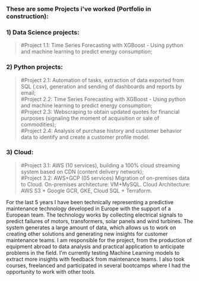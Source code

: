 ### These are some Projects i've worked (Portfolio in construction):

### 1) Data Science projects:
> #Project 1.1: Time Series Forecasting with XGBoost - Using python and machine learning to predict energy consumption;  

### 2) Python projects:
> #Project 2.1: Automation of tasks, extraction of data exported from SQL (.csv), generation and sending of dashboards and reports by email;  
> #Project 2.2: Time Series Forecasting with XGBoost - Using python and machine learning to predict energy consumption;  
> #Project 2.3: Webscraping to obtain updated quotes for financial purposes (signaling the moment of acquisition or sale of commodities);    
> #Project 2.4: Analysis of purchase history and customer behavior data to identify and create a customer profile model. 

### 3) Cloud:
> #Project 3.1: AWS (10 services), building a 100% cloud streaming system based on CDN (content delivery network);  
> #Project 3.2: AWS+GCP (05 services) Migration of on-premises data to Cloud. On-premises architecture: VM+MySQL. Cloud Architecture: AWS S3 + Google GCR, GKE, Cloud SQL + Terraform.  


For the last 5 years I have been technically representing a predictive maintenance technology developed in Europe with the support of a European team. The technology works by collecting electrical signals to predict failures of motors, transformers, solar panels and wind turbines. The system generates a large amount of data, which allows us to work on creating other solutions and generating new insights for customer maintenance teams. I am responsible for the project, from the production of equipment abroad to data analysis and practical application to anticipate problems in the field. I'm currently testing Machine Learning models to extract more insights with feedback from maintenance teams. I also took courses, freelanced and participated in several bootcamps where I had the opportunity to work with other tools.
